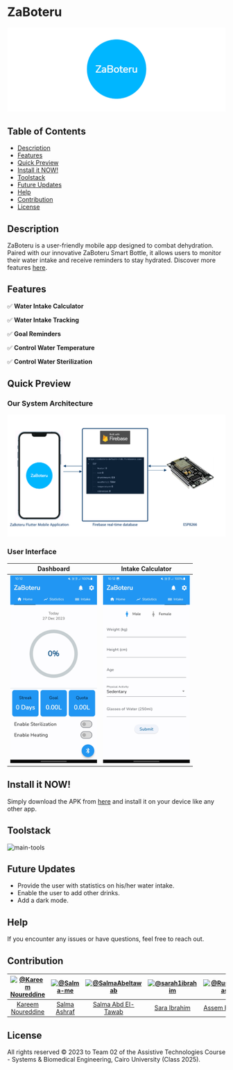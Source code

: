 # ZaBoteru

<a href="README-Assets/ZaBoteru.png"><img src="README-Assets/ZaBoteru.png" alt="ZaBoteru"></a>

## Table of Contents
- [Description](#description)
- [Features](#features)
- [Quick Preview](#quick-preview)
- [Install it NOW!](#install-it-now)
- [Toolstack](#toolstack)
- [Future Updates](#future-updates)
- [Help](#help)
- [Contribution](#contribution)
- [License](#license)

## Description

ZaBoteru is a user-friendly mobile app designed to combat dehydration. Paired with our innovative ZaBoteru Smart Bottle, it allows users to monitor their water intake and receive reminders to stay hydrated. Discover more features [here](#features).


## Features

:white_check_mark: **Water Intake Calculator**

:white_check_mark: **Water Intake Tracking**

:white_check_mark: **Goal Reminders**

:white_check_mark: **Control Water Temperature**

:white_check_mark: **Control Water Sterilization**


## Quick Preview

### Our System Architecture

<a href="README-Assets/software-map.png"><img src="README-Assets/software-map.png" alt="Systm Architecture"></a>

### User Interface

| Dashboard | Intake Calculator |
| :-: | :-: |
| <a href="README-Assets/Main_View_Dashboard.jpg"><img src="README-Assets/Main_View_Dashboard.jpg" width="200px" alt="ZaBoteru-Dashboard"></a> | <a href="README-Assets/Water_Intake_Calculator.jpg"><img src="README-Assets/Water_Intake_Calculator.jpg" width="200px" alt="ZaBoter-Intake_Calculator"></a> |

## Install it NOW!

Simply download the APK from [here](Built-Version) and install it on your device like any other app.

## Toolstack

![main-tools](https://go-skill-icons.vercel.app/api/icons?i=dart,flutter,firebase)

## Future Updates

- Provide the user with statistics on his/her water intake.
- Enable the user to add other drinks.
- Add a dark mode.

## Help

If you encounter any issues or have questions, feel free to reach out.

## Contribution

| <a href="https://github.com/cln-Kafka"><img src="https://avatars.githubusercontent.com/u/100665578?v=4" width="100px" alt="@Kareem Noureddine"></a> | <a href="https://github.com/Salma-me"><img src="https://avatars.githubusercontent.com/u/114951438?v=4" width="100px" alt="@Salma-me"></a> | <a href="https://github.com/SalmaAbeltawab"><img src="https://avatars.githubusercontent.com/u/112682498?v=4" width="100px" alt="@SalmaAbeltawab"></a> | <a href="https://github.com/sarah1ibrahim"><img src="https://avatars.githubusercontent.com/u/99448829?v=4" width="100px" alt="@sarah1ibrahim"></a> | <a href="https://github.com/RushingBlast"><img src="https://avatars.githubusercontent.com/u/96780345?v=4" width="100px" alt="@RushingBlast"></a> |
| :-: | :-: | :-: | :-: | :-: |
| [Kareem Noureddine](https://github.com/cln-Kafka) | [Salma Ashraf](https://github.com/Salma-me) | [Salma Abd El-Tawab](https://github.com/SalmaAbeltawab) | [Sara Ibrahim](https://github.com/sarah1ibrahim) | [Assem Hussein](https://github.com/RushingBlast) |


## License

All rights reserved © 2023 to Team 02 of the Assistive Technologies Course - Systems & Biomedical Engineering, Cairo University (Class 2025).
